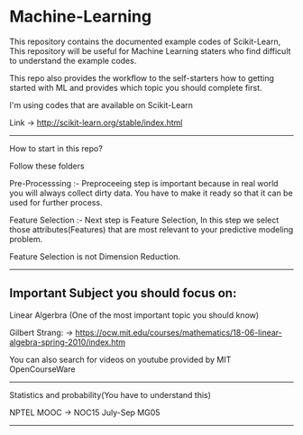 # Machine-Learning
This repository contains the documented example codes of Scikit-Learn, This repository will be useful for Machine Learning staters who find difficult to understand the example codes. 

This repo also provides the workflow to the self-starters how to getting started with ML and provides which topic you should complete first. 

I'm using codes that are available on Scikit-Learn 

Link -> http://scikit-learn.org/stable/index.html

----------------------------------------------------------------------------------------------------------------------------------------

How to start in this repo?

Follow these folders

Pre-Processsing   :- Preproceeing step is important because in real world you will always collect dirty data. 
                     You have to make it ready so that it can be used for further process.
                  
Feature Selection :- Next step is Feature Selection, In this step we select those attributes(Features) that are most relevant to your                        predictive modeling problem. 

Feature Selection is not Dimension Reduction.

----------------------------------------------------------------------------------------------------------------------------------------

Important Subject you should focus on:
------------------------------------------------------------------------------------------------------------------------------------------

Linear Algerbra (One of the most important topic you should know)

Gilbert Strang: -> https://ocw.mit.edu/courses/mathematics/18-06-linear-algebra-spring-2010/index.htm

You can also search for videos on youtube provided by MIT OpenCourseWare 

------------------------------------------------------------------------------------------------------------------------------------------

Statistics and probability(You have to understand this)

NPTEL MOOC -> NOC15 July-Sep MG05

------------------------------------------------------------------------------------------------------------------------------------------

 
